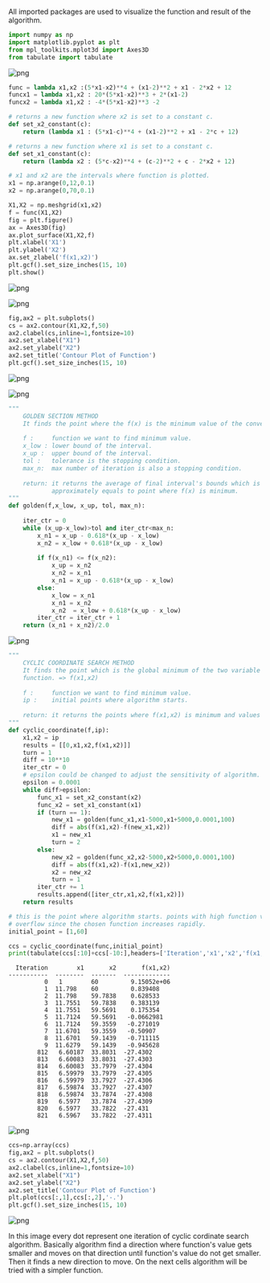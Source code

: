 All imported packages are used to visualize the function and result of the algorithm.


```python
import numpy as np
import matplotlib.pyplot as plt
from mpl_toolkits.mplot3d import Axes3D
from tabulate import tabulate
```

![png](1.png)


```python
func = lambda x1,x2 :(5*x1-x2)**4 + (x1-2)**2 + x1 - 2*x2 + 12
funcx1 = lambda x1,x2 : 20*(5*x1-x2)**3 + 2*(x1-2)
funcx2 = lambda x1,x2 : -4*(5*x1-x2)**3 -2

# returns a new function where x2 is set to a constant c.
def set_x2_constant(c):
    return (lambda x1 : (5*x1-c)**4 + (x1-2)**2 + x1 - 2*c + 12)

# returns a new function where x1 is set to a constant c.
def set_x1_constant(c):
    return (lambda x2 : (5*c-x2)**4 + (c-2)**2 + c - 2*x2 + 12)
```


```python
# x1 and x2 are the intervals where function is plotted.
x1 = np.arange(0,12,0.1)
x2 = np.arange(0,70,0.1)

X1,X2 = np.meshgrid(x1,x2)
f = func(X1,X2)
fig = plt.figure()
ax = Axes3D(fig)
ax.plot_surface(X1,X2,f)
plt.xlabel('X1')
plt.ylabel('X2')
ax.set_zlabel('f(x1,x2)')
plt.gcf().set_size_inches(15, 10)
plt.show()
```


![png](output_4_0.png)


![png](2.png)


```python
fig,ax2 = plt.subplots()
cs = ax2.contour(X1,X2,f,50)
ax2.clabel(cs,inline=1,fontsize=10)
ax2.set_xlabel("X1")
ax2.set_ylabel("X2")
ax2.set_title('Contour Plot of Function')
plt.gcf().set_size_inches(15, 10)
```


![png](output_6_0.png)


![png](3.png)


```python
"""
    GOLDEN SECTION METHOD
    It finds the point where the f(x) is the minimum value of the convex function f.
    
    f :     function we want to find minimum value.
    x_low : lower bound of the interval.
    x_up :  upper bound of the interval.
    tol :   tolerance is the stopping condition.
    max_n:  max number of iteration is also a stopping condition.
    
    return: it returns the average of final interval's bounds which is
            approximately equals to point where f(x) is minimum.
"""
def golden(f,x_low, x_up, tol, max_n):
    
    iter_ctr = 0
    while (x_up-x_low)>tol and iter_ctr<max_n:
        x_n1 = x_up - 0.618*(x_up - x_low)
        x_n2 = x_low + 0.618*(x_up - x_low)
        
        if f(x_n1) <= f(x_n2):
            x_up = x_n2
            x_n2 = x_n1
            x_n1 = x_up - 0.618*(x_up - x_low)
        else:
            x_low = x_n1
            x_n1 = x_n2
            x_n2  = x_low + 0.618*(x_up - x_low)
        iter_ctr = iter_ctr + 1
    return (x_n1 + x_n2)/2.0
```

![png](4.png)


```python
"""
    CYCLIC COORDINATE SEARCH METHOD
    It finds the point which is the global minimum of the two variable
    function. => f(x1,x2)
    
    f :     function we want to find minimum value.
    ip :    initial points where algorithm starts.
    
    return: it returns the points where f(x1,x2) is minimum and values while iterating.
"""
def cyclic_coordinate(f,ip):
    x1,x2 = ip
    results = [[0,x1,x2,f(x1,x2)]]
    turn = 1
    diff = 10**10
    iter_ctr = 0
    # epsilon could be changed to adjust the sensitivity of algorithm.
    epsilon = 0.0001
    while diff>epsilon:
        func_x1 = set_x2_constant(x2)
        func_x2 = set_x1_constant(x1)
        if (turn == 1):
            new_x1 = golden(func_x1,x1-5000,x1+5000,0.0001,100)
            diff = abs(f(x1,x2)-f(new_x1,x2))
            x1 = new_x1
            turn = 2
        else:
            new_x2 = golden(func_x2,x2-5000,x2+5000,0.0001,100)
            diff = abs(f(x1,x2)-f(x1,new_x2))
            x2 = new_x2
            turn = 1
        iter_ctr += 1
        results.append([iter_ctr,x1,x2,f(x1,x2)])
    return results
```


```python
# this is the point where algorithm starts. points with high function value could cause
# overflow since the chosen function increases rapidly.
initial_point = [1,60]

ccs = cyclic_coordinate(func,initial_point)
print(tabulate(ccs[:10]+ccs[-10:],headers=['Iteration','x1','x2','f(x1,x2)']))
```

      Iteration        x1       x2       f(x1,x2)
    -----------  --------  -------  -------------
              0   1        60         9.15052e+06
              1  11.798    60         0.839408
              2  11.798    59.7838    0.628533
              3  11.7551   59.7838    0.383139
              4  11.7551   59.5691    0.175354
              5  11.7124   59.5691   -0.0662981
              6  11.7124   59.3559   -0.271019
              7  11.6701   59.3559   -0.50907
              8  11.6701   59.1439   -0.711115
              9  11.6279   59.1439   -0.945628
            812   6.60187  33.8031  -27.4302
            813   6.60083  33.8031  -27.4303
            814   6.60083  33.7979  -27.4304
            815   6.59979  33.7979  -27.4305
            816   6.59979  33.7927  -27.4306
            817   6.59874  33.7927  -27.4307
            818   6.59874  33.7874  -27.4308
            819   6.5977   33.7874  -27.4309
            820   6.5977   33.7822  -27.431
            821   6.5967   33.7822  -27.4311
    

![png](5.png)


```python
ccs=np.array(ccs)
fig,ax2 = plt.subplots()
cs = ax2.contour(X1,X2,f,50)
ax2.clabel(cs,inline=1,fontsize=10)
ax2.set_xlabel("X1")
ax2.set_ylabel("X2")
ax2.set_title('Contour Plot of Function')
plt.plot(ccs[:,1],ccs[:,2],'-.')
plt.gcf().set_size_inches(15, 10)
```


![png](output_13_0.png)



In this image every dot represent one iteration of cyclic cordinate search algorithm. Basically algorithm find a direction where function's value gets smaller and moves on that direction until function's value do not get smaller. Then it finds a new direction to move. On the next cells algorithm will be tried with a simpler function.


```python

```
